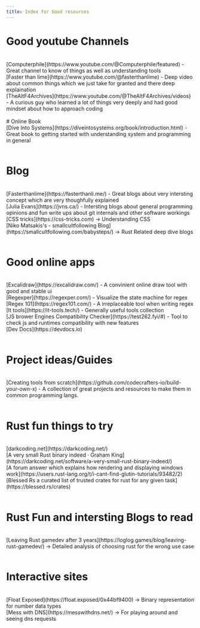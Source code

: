 ```yaml
---
title: Index for Good resources
---
```


# Good youtube Channels
<br/>
[Computerphile](https://www.youtube.com/@Computerphile/featured) - Great channel to know of things as well as understanding tools
<br/>
[Faster than lime](https://www.youtube.com/@fasterthanlime) - Deep video about common things which we just take for granted and there deep explaination
<br/>
[TheAltF4Archives](https://www.youtube.com/@TheAltF4Archives/videos) - A curious guy who learned a lot of things very deeply and had good mindset about how to approach coding
<br/>
<br/>
# Online Book
<br/>
[Dive Into Systems](https://diveintosystems.org/book/introduction.html) - Great book to getting started with understanding system and programming in general
<br/>
<br/>

# Blog
<br/>
[Fasterthanlime](https://fasterthanli.me/) - Great blogs about very intersting concept which are very thoughfully explained
<br/>
[Julia Evans](https://jvns.ca/) - Intersting blogs about general programming opinions and fun write ups about git internals and other software workings
<br/>
[CSS tricks](https://css-tricks.com) -> Understanding CSS
<br/>
[Niko Matsakis's - smallcultfollowing Blog](https://smallcultfollowing.com/babysteps/) -> Rust Related deep dive blogs
<br/>
<br/>

# Good online apps
<br/>
[Excalidraw](https://excalidraw.com/)      - A convinient online draw tool with good and stable ui
<br/>
[Regexper](https://regexper.com/)          - Visualize the state machine for regex
<br/>
[Regex 101](https://regex101.com/)         - A irreplaceable tool when writing regex
<br/>
[It tools](https://it-tools.tech/)         - Generally useful tools collection
<br/>
[JS brower Engines Compatibility Checker](https://test262.fyi/#) - Tool to check js and runtimes compatibility with new features
<br/>
[Dev Docs](https://devdocs.io)
<br/>
<br/>

# Project ideas/Guides
<br/>
[Creating tools from scratch](https://github.com/codecrafters-io/build-your-own-x)     - A collection of great projects and resources to make them in common programming langs.
<br/>
<br/>

# Rust fun things to try
<br/>
[darkcoding.net](https://darkcoding.net/)
<br/>
[A very small Rust binary indeed · Graham King](https://darkcoding.net/software/a-very-small-rust-binary-indeed/)
<br/>
[A forum answer which explains how rendering and displaying windows work](https://users.rust-lang.org/t/i-cant-find-glutin-tutorials/93482/2)
<br/>
[Blessed Rs a curated list of trusted crates for rust for any given task](https://blessed.rs/crates)
<br/>
<br/>

# Rust Fun and intersting Blogs to read
<br/>
[Leaving Rust gamedev after 3 years](https://loglog.games/blog/leaving-rust-gamedev/) -> Detailed analysis of choosing rust for the wrong use case
<br/>
<br/>

# Interactive sites
<br/>
[Float Exposed](https://float.exposed/0x44bf9400) -> Binary representation for number data types
<br/>
[Mess with DNS](https://messwithdns.net/) -> For playing around and seeing dns requests
